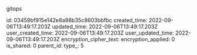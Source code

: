 gitops

id: 03459bf915e142e8a98b35c8603bbfbc
created_time: 2022-09-06T13:49:17.203Z
updated_time: 2022-09-06T13:49:17.203Z
user_created_time: 2022-09-06T13:49:17.203Z
user_updated_time: 2022-09-06T13:49:17.203Z
encryption_cipher_text: 
encryption_applied: 0
is_shared: 0
parent_id: 
type_: 5